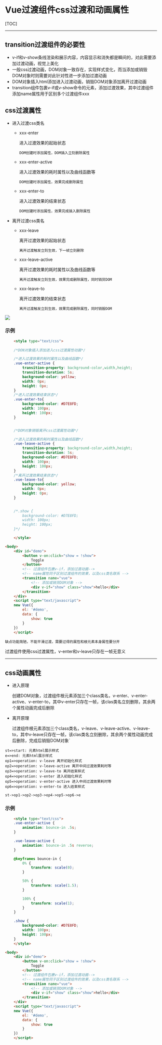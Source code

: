 # Vue过渡组件css过渡和动画属性

[TOC]

***
## transition过渡组件的必要性

+ v-if和v-show条线渲染和展示内容，内容显示和消失都是瞬间的，对此需要添加过渡动画，视觉上美化
+ 一般css过渡动画，DOM对象一致存在，实现样式变化，而当添加或销毁DOM对象时则需要对此针对性进一步添加过渡动画
+ DOM对象插入html添加进入过渡动画，销毁DOM对象添加离开过渡动画
+ transition组件包裹v-if或v-show命令的元素，添加过渡效果，其中过渡组件添加name属性用于区别多个过渡组件xxx

## css过渡属性

+ 进入过渡css类名

  + xxx-enter

    进入过渡效果的起始状态

    `DOM创建时添加属性，DOM插入立刻删除属性`

  + xxx-enter-active

    进入过渡效果的耗时属性以及曲线函数等

    `DOM创建时添加属性，效果完成删除属性`

  + xxx-enter-to

    进入过渡效果的结束状态

    `DOM创建时添加属性，效果完成插入删除属性`

+ 离开过渡css类名

  + xxx-leave

    离开过渡效果的起始状态

    `离开过渡触发立刻生效，下一帧立刻删除`

  + xxx-leave-active

    离开过渡效果的耗时属性以及曲线函数等

    `离开过渡触发立刻生效，效果完成删除属性，同时销货DOM`

  + xxx-leave-to

    离开过渡效果的结束状态

    `离开过渡触发立刻生效，效果完成删除属性，同时销毁DOM`

![](C:\Users\Administrator\Desktop\前端资料\优秀参考资料html及md文件\vue\过渡动画\transition.png)

### 示例

```html
    <style type="text/css">
    
    /*DON对象插入添加进入css过渡属性动画*/

    /*进入过渡效果的耗时属性以及曲线函数*/
    .vue-enter-active {
        transition-property: background-color,width,height;
        transition-duration: 5s;
        background-color: yellow;
        width: 0px;
        height: 0px;
    }
    /*进入过渡效果结束状态*/
    .vue-enter-to{
        background-color: #D7E8FD;
        width: 100px;
        height: 100px;
    }


    /*DOM对象销毁离开css过渡属性动画*/

    /*进入过渡效果的耗时属性以及曲线函数*/
    .vue-leave-active {
        transition-property: background-color,width,height;
        transition-duration: 5s;
        background-color: #D7E8FD;
        width: 100px;
        height: 100px;
    }
    /*离开过渡效果结束状态*/
    .vue-leave-to{
        background-color: yellow;
        width: 0px;
        height: 0px;
    }

    
    /*.show {
        background-color: #D7E8FD;
        width: 100px;
        height: 100px;
    }*/

    </style>

<body>
    <div id="demo">
        <button v-on:click="show = !show">
            Toggle
        </button>
        <!-- 过渡组件包裹v-if，添加过渡动画-->
        <!-- name属性同于区别过渡组件的效果，以及css类名联系 -->
        <transition name="vue">
            <!-- 添加或销货DOM对象 -->
            <div v-if="show" class="show">hello</div>
        </transition>
    </div>
    <script type="text/javascript">
    new Vue({
        el: '#demo',
        data: {
            show: true
        }
    })
    </script>
```

`缺点功能简陋，不能平滑过渡，需要过得的属性和根元素本身属性要分开`

过渡组件使用css过渡属性，v-enter和v-leave只存在一帧无意义

***

## css动画属性

- 进入原理

  创建DOM对象，过渡组件根元素添加三个class类名，v-enter、v-enter-active、v-enter-to，其中v-enter只存在一帧，该clas类名立刻删除，其余两个属性动画完成后删除

- 离开原理

  过渡组件根元素添加三个class类名，v-leave、v-leave-active、v-leave-to，其中v-leave只存在一帧，该clas类名立刻删除，其余两个属性动画完成后删除，完成后销毁DOM对象`

```flow
st=>start: 元素html展示样式
e=>end: 元素html展示样式
op1=>operation: v-leave 离开初始化样式
op2=>operation: v-leave-active 离开中间过渡效果耗时等
op3=>operation: v-leave-to 离开结束样式
op4=>operation: v-enter 进入初始化样式
op5=>operation: v-enter-active 进入中间过渡效果耗时等
op6=>operation: v-enter-to 进入结束样式

st->op1->op2->op3->op4->op5->op6->e
```
### 示例

```html
    <style type="text/css">
    .vue-enter-active {
        animation: bounce-in .5s;
    }

    .vue-leave-active {
        animation: bounce-in .5s reverse;
    }

    @keyframes bounce-in {
        0% {
            transform: scale(0);
        }

        50% {
            transform: scale(1.5);
        }

        100% {
            transform: scale(1);
        }
    }

    .show {
        background-color: #D7E8FD;
        width: 100px;
        height: 100px;
    }
    </style>

<body>
    <div id="demo">
        <button v-on:click="show = !show">
            Toggle
        </button>
        <!-- 过渡组件包裹v-if，添加过渡动画-->
        <!-- name属性同于区别过渡组件的效果，以及css类名联系 -->
        <transition name="vue">
            <!-- 添加或销货DOM对象 -->
            <div v-if="show" class="show">hello</div>
        </transition>
    </div>
    <script type="text/javascript">
    new Vue({
        el: '#demo',
        data: {
            show: true
        }
    })
    </script>
```


